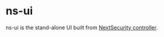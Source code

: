 # ns-ui

ns-ui is the stand-alone UI built from [NextSecurity controller](https://github.com/NethServer/nextsecurity-controller).

